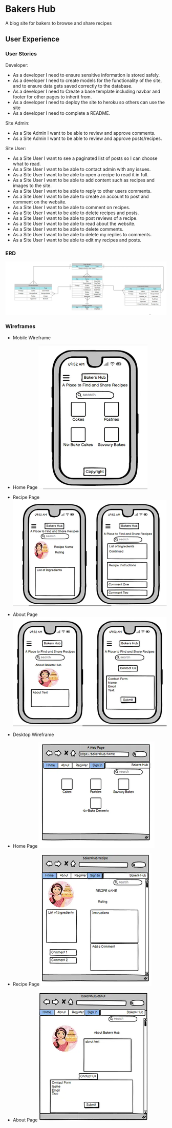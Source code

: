 # Bakers Hub

A blog site for bakers to browse and share recipes

## User Experience

### User Stories

Developer:

- As a developer I need to ensure sensitive information is stored safely.
- As a developer I need to create models for the functionality of the site, and to ensure data gets saved correctly to the database.
- As a developer I need to Create a base template including navbar and footer for other pages to inherit from.
- As a developer I need to deploy the site to heroku so others can use the site
- As a developer I need to complete a README.

Site Admin:

- As a Site Admin I want to be able to review and approve comments.
- As a Site Admin I want to be able to review and approve posts/recipes.

Site User:

- As a Site User I want to see a paginated list of posts so I can choose what to read.
- As a Site User I want to be able to contact admin with any issues.
- As a Site User I want to be able to open a recipe to read it in full.
- As a Site User I want to be able to add content such as recipes and images to the site.
- As a Site User I want to be able to reply to other users comments.
- As a Site User I want to be able to create an account to post and comment on the website.
- As a Site User I want to be able to comment on recipes.
- As a Site User I want to be able to delete recipes and posts.
- As a Site User I want to be able to post reviews of a recipe.
- As a Site User I want to be able to read about the website.
- As a Site User I want to be able to delete comments.
- As a Site User I want to be able to delete my replies to comments.
- As a Site User I want to be able to edit my recipes and posts.

### ERD

![ERD design](./documents/erd/erd_bakers_hub.webp)

### Wireframes

- Mobile Wireframe

- Home Page
 ![Mobile devices home page](./documents/wireframes/mobile_home_page.webp)

- Recipe Page
  ![Mobile devices recipe page](./documents/wireframes/mobile_recipe_page.webp)
  
- About Page
  ![Mobile devices about page](./documents/wireframes/mobile_about_page.webp)

- Desktop Wireframe

- Home Page
  ![Desktop home page](./documents/wireframes/desktop_home.webp)
  
- Recipe Page
  ![Desktop recipe page](./documents/wireframes/desktop_recipe.webp)
  
- About Page
  ![Desktop About page](./documents/wireframes/desktop_about.webp)
